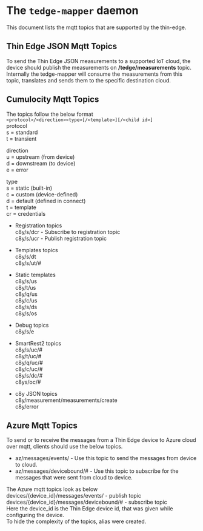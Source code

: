 # The `tedge-mapper` daemon

This document lists the mqtt topics that are supported by the thin-edge.

## Thin Edge JSON Mqtt Topics
 To send the Thin Edge JSON measurements to a supported IoT cloud, the device should publish the measurements on 
 **/tedge/measurements** topic. Internally the tedge-mapper will consume the measurements from this topic, translates and sends
 them to the specific destination cloud.
 
## Cumulocity Mqtt Topics
The topics follow the below format  
`<protocol>/<direction><type>[/<template>][/<child id>] `   
 protocol                             
   s = standard               
   t = transient              
                                         
direction  
   u = upstream (from device)  
   d = downstream (to device)  
   e = error  
 
 type  
   s = static (built-in)  
   c = custom (device-defined)  
   d = default (defined in connect)  
   t = template  
   cr = credentials  

                                                   
   * Registration topics  
     c8y/s/dcr  - Subscribe to registration topic    
     c8y/s/ucr  - Publish registration topic  
 
   * Templates topics   
     c8y/s/dt   
     c8y/s/ut/#  

  * Static templates    
    c8y/s/us    
    c8y/t/us   
    c8y/q/us  
    c8y/c/us   
    c8y/s/ds  
    c8y/s/os  

  * Debug topics  
    c8y/s/e  

  * SmartRest2 topics  
    c8y/s/uc/#   
    c8y/t/uc/#  
    c8y/q/uc/#   
    c8y/c/uc/#   
    c8y/s/dc/#  
    c8ys/oc/#  

 * c8y JSON topics  
    c8y/measurement/measurements/create  
    c8y/error  

## Azure Mqtt Topics  
To send or to receive the messages from a Thin Edge device to Azure cloud over mqtt, clients should use the below topics.  

 * az/messages/events/  - Use this topic to send the messages from device to cloud.    
 * az/messages/devicebound/# - Use this topic to subscribe for the messages that were sent from cloud to device.     
 
 The Azure mqtt topics look as below  
 devices/{device_id}/messages/events/ - publish topic    
 devices/{device_id}/messages/devicebound/# - subscribe topic    
 Here the device_id is the Thin Edge device id, that was given while configuring the device.     
 To hide the complexity of the topics, alias were created.    
